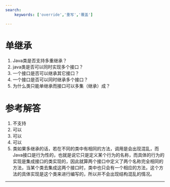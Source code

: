 ```yaml
---
search:
    keywords: ['override','重写','覆盖']

---
```



# 单继承

1. Java类是否支持多重继承？
2. java类是否可以同时实现多个接口？
3. 一个接口是否可以继承其它接口？
4. 一个接口是否可以同时继承多个接口？
5. 为什么类只能单继承而接口可以多集（继承）成？
 
# 参考解答

1. 不支持
2. 可以
3. 可以
4. 可以
5. 类如果多继承的话，若在不同的类中有相同的方法，调用是会出现混乱，而Java接口是行为性的，也就是说它只是定义某个行为的名称，而具体的行为的实现是集成接口的类实现的，因此就算两个接口中定义了两个名称完全相同的方法，当某个类去集成这两个接口时，类中也只会有一个相应的方法，这个方法的具体实现是这个类来进行编写的，所以并不会出现结构混乱的情况。

---






